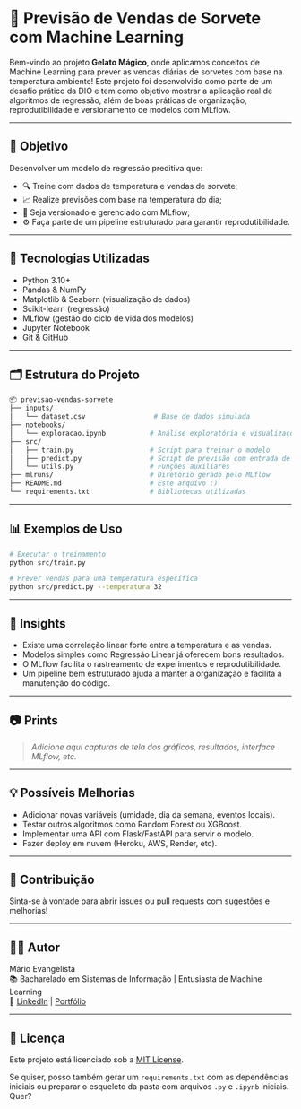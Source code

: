 # 🍦 Previsão de Vendas de Sorvete com Machine Learning

Bem-vindo ao projeto **Gelato Mágico**, onde aplicamos conceitos de Machine Learning para prever as vendas diárias de sorvetes com base na temperatura ambiente! Este projeto foi desenvolvido como parte de um desafio prático da DIO e tem como objetivo mostrar a aplicação real de algoritmos de regressão, além de boas práticas de organização, reprodutibilidade e versionamento de modelos com MLflow.

---

## 🎯 Objetivo

Desenvolver um modelo de regressão preditiva que:

- 🔍 Treine com dados de temperatura e vendas de sorvete;
- 📈 Realize previsões com base na temperatura do dia;
- 🧠 Seja versionado e gerenciado com MLflow;
- ⚙️ Faça parte de um pipeline estruturado para garantir reprodutibilidade.

---

## 🧪 Tecnologias Utilizadas

- Python 3.10+
- Pandas & NumPy
- Matplotlib & Seaborn (visualização de dados)
- Scikit-learn (regressão)
- MLflow (gestão do ciclo de vida dos modelos)
- Jupyter Notebook
- Git & GitHub

---

## 🗂 Estrutura do Projeto

```bash
📦 previsao-vendas-sorvete
├── inputs/
│   └── dataset.csv                 # Base de dados simulada
├── notebooks/
│   └── exploracao.ipynb           # Análise exploratória e visualizações
├── src/
│   ├── train.py                   # Script para treinar o modelo
│   ├── predict.py                 # Script de previsão com entrada de temperatura
│   └── utils.py                   # Funções auxiliares
├── mlruns/                        # Diretório gerado pelo MLflow
├── README.md                      # Este arquivo :)
└── requirements.txt               # Bibliotecas utilizadas
```

---

## 📊 Exemplos de Uso

```bash
# Executar o treinamento
python src/train.py

# Prever vendas para uma temperatura específica
python src/predict.py --temperatura 32
```

---

## 📌 Insights

- Existe uma correlação linear forte entre a temperatura e as vendas.
- Modelos simples como Regressão Linear já oferecem bons resultados.
- O MLflow facilita o rastreamento de experimentos e reprodutibilidade.
- Um pipeline bem estruturado ajuda a manter a organização e facilita a manutenção do código.

---

## 📷 Prints

> _Adicione aqui capturas de tela dos gráficos, resultados, interface MLflow, etc._

---

## 💡 Possíveis Melhorias

- Adicionar novas variáveis (umidade, dia da semana, eventos locais).
- Testar outros algoritmos como Random Forest ou XGBoost.
- Implementar uma API com Flask/FastAPI para servir o modelo.
- Fazer deploy em nuvem (Heroku, AWS, Render, etc).

---

## 🚀 Contribuição

Sinta-se à vontade para abrir issues ou pull requests com sugestões e melhorias!

---

## 👨‍💻 Autor

Mário Evangelista  
📚 Bacharelado em Sistemas de Informação | Entusiasta de Machine Learning  
🔗 [LinkedIn](https://www.linkedin.com) | [Portfólio](https://github.com/mario-evangelista)

---

## 📄 Licença

Este projeto está licenciado sob a [MIT License](LICENSE).

Se quiser, posso também gerar um `requirements.txt` com as dependências iniciais ou preparar o esqueleto da pasta com arquivos `.py` e `.ipynb` iniciais. Quer?
